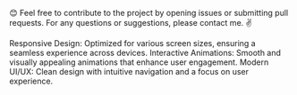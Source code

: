 😊 Feel free to contribute to the project by opening issues or submitting pull requests. For any questions or suggestions, please contact me. ✌️

Responsive Design: Optimized for various screen sizes, ensuring a seamless experience across devices. 
Interactive Animations: Smooth and visually appealing animations that enhance user engagement. 
Modern UI/UX: Clean design with intuitive navigation and a focus on user experience.
